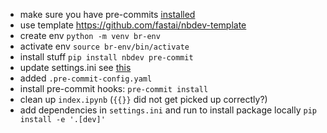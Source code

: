 

- make sure you have pre-commits
  [installed](https://pre-commit.com/#install)
- use template https://github.com/fastai/nbdev-template
- create env `python -m venv br-env`
- activate env `source br-env/bin/activate`
- install stuff `pip install nbdev pre-commit`
- update settings.ini see
  [this](https://github.com/fastai/nbdev/blob/master/settings.ini)
- added `.pre-commit-config.yaml`
- install pre-commit hooks: `pre-commit install`
- clean up `index.ipynb` (`{{}}` did not get picked up correctly?)
- add dependencies in `settings.ini` and run to install package locally
  `pip install -e '.[dev]'`
